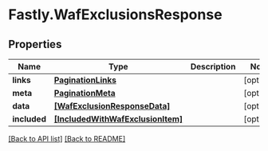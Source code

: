 # Fastly.WafExclusionsResponse

## Properties

Name | Type | Description | Notes
------------ | ------------- | ------------- | -------------
**links** | [**PaginationLinks**](PaginationLinks.md) |  | [optional] 
**meta** | [**PaginationMeta**](PaginationMeta.md) |  | [optional] 
**data** | [**[WafExclusionResponseData]**](WafExclusionResponseData.md) |  | [optional] 
**included** | [**[IncludedWithWafExclusionItem]**](IncludedWithWafExclusionItem.md) |  | [optional] 


[[Back to API list]](../../README.md#endpoints) [[Back to README]](../../README.md)
